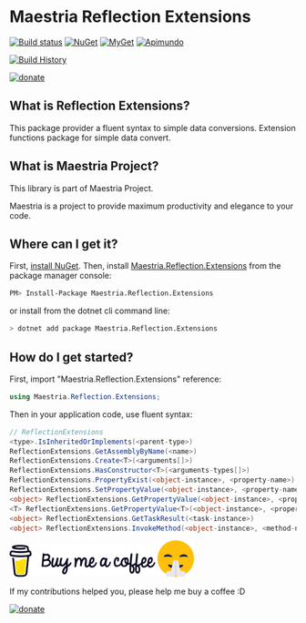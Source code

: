 # Maestria Reflection Extensions

[![Build status](https://ci.appveyor.com/api/projects/status/81ctraq8ry13ma18/branch/master?svg=true)](https://ci.appveyor.com/project/fabionaspolini/reflectionextensions/branch/master)
[![NuGet](https://buildstats.info/nuget/Maestria.Reflection.Extensions)](https://www.nuget.org/packages/Maestria.Reflection.Extensions)
[![MyGet](https://img.shields.io/myget/maestrianet/v/Maestria.Reflection.Extensions?label=MyGet)](https://www.myget.org/feed/maestrianet/package/nuget/Maestria.Reflection.Extensions)
[![Apimundo](https://img.shields.io/badge/Maestria.Reflection.Extensions%20API-Apimundo-728199.svg)](https://apimundo.com/organizations/nuget-org/nuget-feeds/public/packages/Maestria.Reflection.Extensions/versions/latest?tab=types)


[![Build History](https://buildstats.info/appveyor/chart/fabionaspolini/reflectionextensions?branch=master)](https://ci.appveyor.com/project/fabionaspolini/reflectionextensions/history?branch=master)

[![donate](https://www.paypalobjects.com/en_US/i/btn/btn_donate_LG.gif)](https://www.paypal.com/donate?hosted_button_id=8RSES6GAYH9BL)

## What is Reflection Extensions?

This package provider a fluent syntax to simple data conversions.
Extension functions package for simple data convert.

## What is Maestria Project?

This library is part of Maestria Project.

Maestria is a project to provide maximum productivity and elegance to your code.

## Where can I get it?

First, [install NuGet](http://docs.nuget.org/docs/start-here/installing-nuget). Then, install [Maestria.Reflection.Extensions](https://www.nuget.org/packages/Maestria.Reflection.Extensions/) from the package manager console:

```bash
PM> Install-Package Maestria.Reflection.Extensions
```

or install from the dotnet cli command line:

```bash
> dotnet add package Maestria.Reflection.Extensions
```

## How do I get started?

First, import "Maestria.Reflection.Extensions" reference:

```csharp
using Maestria.Reflection.Extensions;
```

Then in your application code, use fluent syntax: 

```csharp
// ReflectionExtensions
<type>.IsInheritedOrImplements(<parent-type>)
ReflectionExtensions.GetAssemblyByName(<name>)
ReflectionExtensions.Create<T>(<arguments[]>)
ReflectionExtensions.HasConstructor<T>(<arguments-types[]>)
ReflectionExtensions.PropertyExist(<object-instance>, <property-name>)
ReflectionExtensions.SetPropertyValue(<object-instance>, <property-name>, <value>)
<object> ReflectionExtensions.GetPropertyValue(<object-instance>, <property-name>)
<T> ReflectionExtensions.GetPropertyValue<T>(<object-instance>, <property-name>)
<object> ReflectionExtensions.GetTaskResult(<task-instance>)
<object> ReflectionExtensions.InvokeMethod(<object-instance>, <method-name>, <parameters>)
```

[![buy-me-a-coffee](resources/buy-me-a-coffee.png)](https://www.paypal.com/donate?hosted_button_id=8RSES6GAYH9BL)
[![smile.png](resources/smile.png)](https://www.paypal.com/donate?hosted_button_id=8RSES6GAYH9BL)

If my contributions helped you, please help me buy a coffee :D

[![donate](https://www.paypalobjects.com/en_US/i/btn/btn_donate_LG.gif)](https://www.paypal.com/donate?hosted_button_id=8RSES6GAYH9BL)
